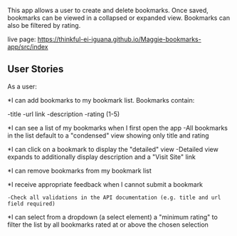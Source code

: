This app allows a user to create and delete bookmarks. Once saved, bookmarks can be viewed in a collapsed or expanded view. Bookmarks can also be filtered by rating.

live page: https://thinkful-ei-iguana.github.io/Maggie-bookmarks-app/src/index


## User Stories

As a user:

*I can add bookmarks to my bookmark list. Bookmarks contain:

   -title
   -url link
   -description 
   -rating (1-5)

*I can see a list of my bookmarks when I first open the app
    -All bookmarks in the list default to a "condensed" view showing only title and rating

*I can click on a bookmark to display the "detailed" view
    -Detailed view expands to additionally display description and a "Visit Site" link

*I can remove bookmarks from my bookmark list

*I receive appropriate feedback when I cannot submit a bookmark

    -Check all validations in the API documentation (e.g. title and url field required)

*I can select from a dropdown (a select element) a "minimum rating" to filter the list by all bookmarks rated at or above the chosen selection

